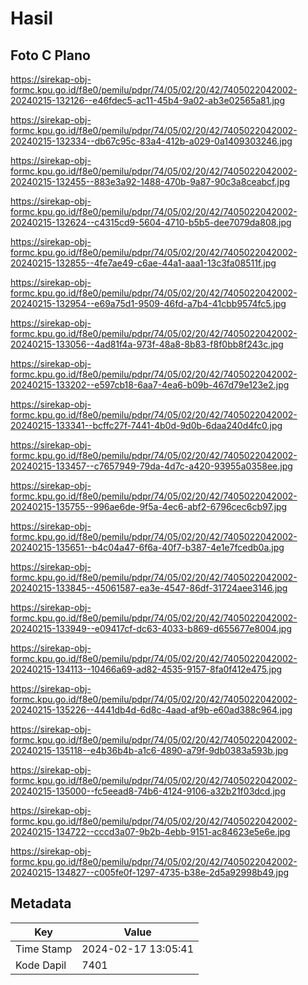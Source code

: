 # Hasil

## Foto C Plano

https://sirekap-obj-formc.kpu.go.id/f8e0/pemilu/pdpr/74/05/02/20/42/7405022042002-20240215-132126--e46fdec5-ac11-45b4-9a02-ab3e02565a81.jpg

https://sirekap-obj-formc.kpu.go.id/f8e0/pemilu/pdpr/74/05/02/20/42/7405022042002-20240215-132334--db67c95c-83a4-412b-a029-0a1409303246.jpg

https://sirekap-obj-formc.kpu.go.id/f8e0/pemilu/pdpr/74/05/02/20/42/7405022042002-20240215-132455--883e3a92-1488-470b-9a87-90c3a8ceabcf.jpg

https://sirekap-obj-formc.kpu.go.id/f8e0/pemilu/pdpr/74/05/02/20/42/7405022042002-20240215-132624--c4315cd9-5604-4710-b5b5-dee7079da808.jpg

https://sirekap-obj-formc.kpu.go.id/f8e0/pemilu/pdpr/74/05/02/20/42/7405022042002-20240215-132855--4fe7ae49-c6ae-44a1-aaa1-13c3fa08511f.jpg

https://sirekap-obj-formc.kpu.go.id/f8e0/pemilu/pdpr/74/05/02/20/42/7405022042002-20240215-132954--e69a75d1-9509-46fd-a7b4-41cbb9574fc5.jpg

https://sirekap-obj-formc.kpu.go.id/f8e0/pemilu/pdpr/74/05/02/20/42/7405022042002-20240215-133056--4ad81f4a-973f-48a8-8b83-f8f0bb8f243c.jpg

https://sirekap-obj-formc.kpu.go.id/f8e0/pemilu/pdpr/74/05/02/20/42/7405022042002-20240215-133202--e597cb18-6aa7-4ea6-b09b-467d79e123e2.jpg

https://sirekap-obj-formc.kpu.go.id/f8e0/pemilu/pdpr/74/05/02/20/42/7405022042002-20240215-133341--bcffc27f-7441-4b0d-9d0b-6daa240d4fc0.jpg

https://sirekap-obj-formc.kpu.go.id/f8e0/pemilu/pdpr/74/05/02/20/42/7405022042002-20240215-133457--c7657949-79da-4d7c-a420-93955a0358ee.jpg

https://sirekap-obj-formc.kpu.go.id/f8e0/pemilu/pdpr/74/05/02/20/42/7405022042002-20240215-135755--996ae6de-9f5a-4ec6-abf2-6796cec6cb97.jpg

https://sirekap-obj-formc.kpu.go.id/f8e0/pemilu/pdpr/74/05/02/20/42/7405022042002-20240215-135651--b4c04a47-6f6a-40f7-b387-4e1e7fcedb0a.jpg

https://sirekap-obj-formc.kpu.go.id/f8e0/pemilu/pdpr/74/05/02/20/42/7405022042002-20240215-133845--45061587-ea3e-4547-86df-31724aee3146.jpg

https://sirekap-obj-formc.kpu.go.id/f8e0/pemilu/pdpr/74/05/02/20/42/7405022042002-20240215-133949--e09417cf-dc63-4033-b869-d655677e8004.jpg

https://sirekap-obj-formc.kpu.go.id/f8e0/pemilu/pdpr/74/05/02/20/42/7405022042002-20240215-134113--10466a69-ad82-4535-9157-8fa0f412e475.jpg

https://sirekap-obj-formc.kpu.go.id/f8e0/pemilu/pdpr/74/05/02/20/42/7405022042002-20240215-135226--4441db4d-6d8c-4aad-af9b-e60ad388c964.jpg

https://sirekap-obj-formc.kpu.go.id/f8e0/pemilu/pdpr/74/05/02/20/42/7405022042002-20240215-135118--e4b36b4b-a1c6-4890-a79f-9db0383a593b.jpg

https://sirekap-obj-formc.kpu.go.id/f8e0/pemilu/pdpr/74/05/02/20/42/7405022042002-20240215-135000--fc5eead8-74b6-4124-9106-a32b21f03dcd.jpg

https://sirekap-obj-formc.kpu.go.id/f8e0/pemilu/pdpr/74/05/02/20/42/7405022042002-20240215-134722--cccd3a07-9b2b-4ebb-9151-ac84623e5e6e.jpg

https://sirekap-obj-formc.kpu.go.id/f8e0/pemilu/pdpr/74/05/02/20/42/7405022042002-20240215-134827--c005fe0f-1297-4735-b38e-2d5a92998b49.jpg


## Metadata

| Key        | Value               |
| ---------- | ------------------- |
| Time Stamp | 2024-02-17 13:05:41 |
| Kode Dapil | 7401                |



